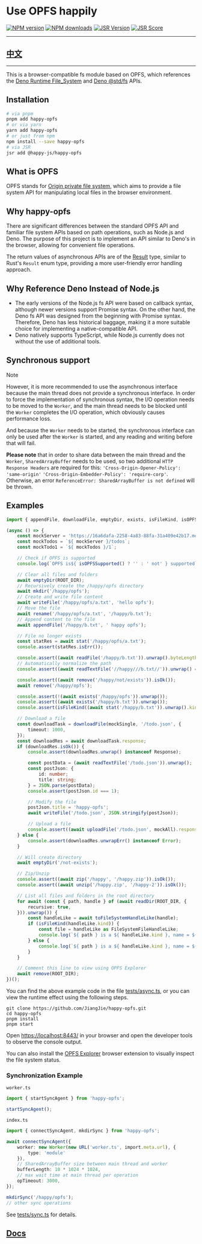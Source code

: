 # Use OPFS happily

[![NPM version](https://img.shields.io/npm/v/happy-opfs.svg)](https://npmjs.org/package/happy-opfs)
[![NPM downloads](https://badgen.net/npm/dm/happy-opfs)](https://npmjs.org/package/happy-opfs)
[![JSR Version](https://jsr.io/badges/@happy-js/happy-opfs)](https://jsr.io/@happy-js/happy-opfs)
[![JSR Score](https://jsr.io/badges/@happy-js/happy-opfs/score)](https://jsr.io/@happy-js/happy-opfs/score)

---

## [中文](README.cn.md)

---

This is a browser-compatible fs module based on OPFS, which references the [Deno Runtime File_System](https://deno.land/api#File_System) and [Deno @std/fs](https://jsr.io/@std/fs) APIs.

## Installation

```sh
# via pnpm
pnpm add happy-opfs
# or via yarn
yarn add happy-opfs
# or just from npm
npm install --save happy-opfs
# via JSR
jsr add @happy-js/happy-opfs
```

## What is OPFS

OPFS stands for [Origin private file system](https://developer.mozilla.org/en-US/docs/Web/API/File_System_API/Origin_private_file_system), which aims to provide a file system API for manipulating local files in the browser environment.

## Why happy-opfs

There are significant differences between the standard OPFS API and familiar file system APIs based on path operations, such as Node.js and Deno. The purpose of this project is to implement an API similar to Deno's in the browser, allowing for convenient file operations.

The return values of asynchronous APIs are of the [Result](https://github.com/JiangJie/happy-rusty) type, similar to Rust's `Result` enum type, providing a more user-friendly error handling approach.

## Why Reference Deno Instead of Node.js

-   The early versions of the Node.js fs API were based on callback syntax, although newer versions support Promise syntax. On the other hand, the Deno fs API was designed from the beginning with Promise syntax. Therefore, Deno has less historical baggage, making it a more suitable choice for implementing a native-compatible API.
-   Deno natively supports TypeScript, while Node.js currently does not without the use of additional tools.

## Synchronous support

> [!NOTE]
However, it is more recommended to use the asynchronous interface because the main thread does not provide a synchronous interface. In order to force the implementation of synchronous syntax, the I/O operation needs to be moved to the `Worker`, and the main thread needs to be blocked until the `Worker` completes the I/O operation, which obviously causes performance loss.

And because the `Worker` needs to be started, the synchronous interface can only be used after the `Worker` is started, and any reading and writing before that will fail.

**Please note** that in order to share data between the main thread and the `Worker`, `SharedArrayBuffer` needs to be used, so two additional `HTTP Response Headers` are required for this:
`'Cross-Origin-Opener-Policy': 'same-origin'`
`'Cross-Origin-Embedder-Policy': 'require-corp'`.
Otherwise, an error `ReferenceError: SharedArrayBuffer is not defined` will be thrown.

## Examples

```ts
import { appendFile, downloadFile, emptyDir, exists, isFileKind, isOPFSSupported, mkdir, readDir, readFile, readTextFile, remove, rename, ROOT_DIR, stat, toFileSystemHandleLike, unzip, uploadFile, writeFile, zip, type FileSystemFileHandleLike } from 'happy-opfs';

(async () => {
    const mockServer = 'https://16a6dafa-2258-4a83-88fa-31a409e42b17.mock.pstmn.io';
    const mockTodos = `${ mockServer }/todos`;
    const mockTodo1 = `${ mockTodos }/1`;

    // Check if OPFS is supported
    console.log(`OPFS is${ isOPFSSupported() ? '' : ' not' } supported`);

    // Clear all files and folders
    await emptyDir(ROOT_DIR);
    // Recursively create the /happy/opfs directory
    await mkdir('/happy/opfs');
    // Create and write file content
    await writeFile('/happy/opfs/a.txt', 'hello opfs');
    // Move the file
    await rename('/happy/opfs/a.txt', '/happy/b.txt');
    // Append content to the file
    await appendFile('/happy/b.txt', ' happy opfs');

    // File no longer exists
    const statRes = await stat('/happy/opfs/a.txt');
    console.assert(statRes.isErr());

    console.assert((await readFile('/happy/b.txt')).unwrap().byteLength === 21);
    // Automatically normalize the path
    console.assert((await readTextFile('//happy///b.txt//')).unwrap() === 'hello opfs happy opfs');

    console.assert((await remove('/happy/not/exists')).isOk());
    await remove('/happy/opfs');

    console.assert(!(await exists('/happy/opfs')).unwrap());
    console.assert((await exists('/happy/b.txt')).unwrap());
    console.assert(isFileKind((await stat('/happy/b.txt')).unwrap().kind));

    // Download a file
    const downloadTask = downloadFile(mockSingle, '/todo.json', {
        timeout: 1000,
    });
    const downloadRes = await downloadTask.response;
    if (downloadRes.isOk()) {
        console.assert(downloadRes.unwrap() instanceof Response);

        const postData = (await readTextFile('/todo.json')).unwrap();
        const postJson: {
            id: number;
            title: string;
        } = JSON.parse(postData);
        console.assert(postJson.id === 1);

        // Modify the file
        postJson.title = 'happy-opfs';
        await writeFile('/todo.json', JSON.stringify(postJson));

        // Upload a file
        console.assert((await uploadFile('/todo.json', mockAll).response).unwrap() instanceof Response);
    } else {
        console.assert(downloadRes.unwrapErr() instanceof Error);
    }

    // Will create directory
    await emptyDir('/not-exists');

    // Zip/Unzip
    console.assert((await zip('/happy', '/happy.zip')).isOk());
    console.assert((await unzip('/happy.zip', '/happy-2')).isOk());

    // List all files and folders in the root directory
    for await (const { path, handle } of (await readDir(ROOT_DIR, {
        recursive: true,
    })).unwrap()) {
        const handleLike = await toFileSystemHandleLike(handle);
        if (isFileKind(handleLike.kind)) {
            const file = handleLike as FileSystemFileHandleLike;
            console.log(`${ path } is a ${ handleLike.kind }, name = ${ handleLike.name }, type = ${ file.type }, size = ${ file.size }, lastModified = ${ file.lastModified }`);
        } else {
            console.log(`${ path } is a ${ handleLike.kind }, name = ${ handleLike.name }`);
        }
    }

    // Comment this line to view using OPFS Explorer
    await remove(ROOT_DIR);
})();
```

You can find the above example code in the file [tests/async.ts](tests/async.ts), or you can view the runtime effect using the following steps.

```
git clone https://github.com/JiangJie/happy-opfs.git
cd happy-opfs
pnpm install
pnpm start
```

Open [https://localhost:8443/](https://localhost:8443/) in your browser and open the developer tools to observe the console output.

You can also install the [OPFS Explorer](https://chromewebstore.google.com/detail/acndjpgkpaclldomagafnognkcgjignd) browser extension to visually inspect the file system status.

### Synchronization Example

`worker.ts`
```ts
import { startSyncAgent } from 'happy-opfs';

startSyncAgent();
```

`index.ts`
```ts
import { connectSyncAgent, mkdirSync } from 'happy-opfs';

await connectSyncAgent({
    worker: new Worker(new URL('worker.ts', import.meta.url), {
        type: 'module'
    }),
    // SharedArrayBuffer size between main thread and worker
    bufferLength: 10 * 1024 * 1024,
    // max wait time at main thread per operation
    opTimeout: 3000,
});

mkdirSync('/happy/opfs');
// other sync operations
```

See [tests/sync.ts](tests/sync.ts) for details.

## [Docs](docs/README.md)
